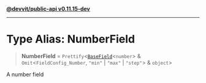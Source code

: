 [**@devvit/public-api v0.11.15-dev**](../README.md)

---

# Type Alias: NumberField

> **NumberField** = `Prettify`\<[`BaseField`](BaseField.md)\<`number`\> & `Omit`\<`FieldConfig_Number`, `"min"` \| `"max"` \| `"step"`\> & `object`\>

A number field
